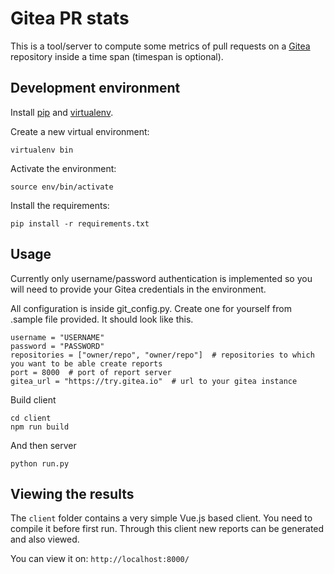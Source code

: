 

# Gitea PR stats

This is a tool/server to compute some metrics of pull requests on a [Gitea](https://gitea.io/en-us/) repository inside a time span (timespan is optional).

## Development environment
Install [pip](https://pypi.python.org/pypi/pip) and [virtualenv](https://virtualenv.pypa.io/en/stable/).

Create a new virtual environment:

    virtualenv bin
    
Activate the environment:

    source env/bin/activate

Install the requirements:

    pip install -r requirements.txt


## Usage
Currently only username/password authentication is implemented so you will need to provide your Gitea credentials in the environment.

All configuration is inside git_config.py. Create one for yourself from .sample file provided. It should look like this.

	username = "USERNAME"
	password = "PASSWORD"	
	repositories = ["owner/repo", "owner/repo"]  # repositories to which you want to be able create reports
	port = 8000  # port of report server
	gitea_url = "https://try.gitea.io"  # url to your gitea instance

Build client

	cd client
	npm run build

And then server

    python run.py


## Viewing the results

The `client` folder contains a very simple Vue.js based client.
 You need to compile it before first run. Through this client new reports can be generated and also viewed.

 You can view it on: `http://localhost:8000/` 

